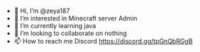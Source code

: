 - 👋 Hi, I’m @zeya187
- 👀 I’m interested in Minecraft server Admin
- 🌱 I’m currently learning java
- 💞️ I’m looking to collaborate on nothing
- 📫 How to reach me Discord https://discord.gg/tpGnQbRGgB

<!---
zeya69/zeya69 is a ✨ special ✨ repository because its `README.md` (this file) appears on your GitHub profile.
You can click the Preview link to take a look at your changes.
--->
